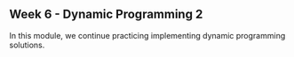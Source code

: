 ## Week 6 - Dynamic Programming 2

In this module, we continue practicing implementing dynamic programming solutions.
